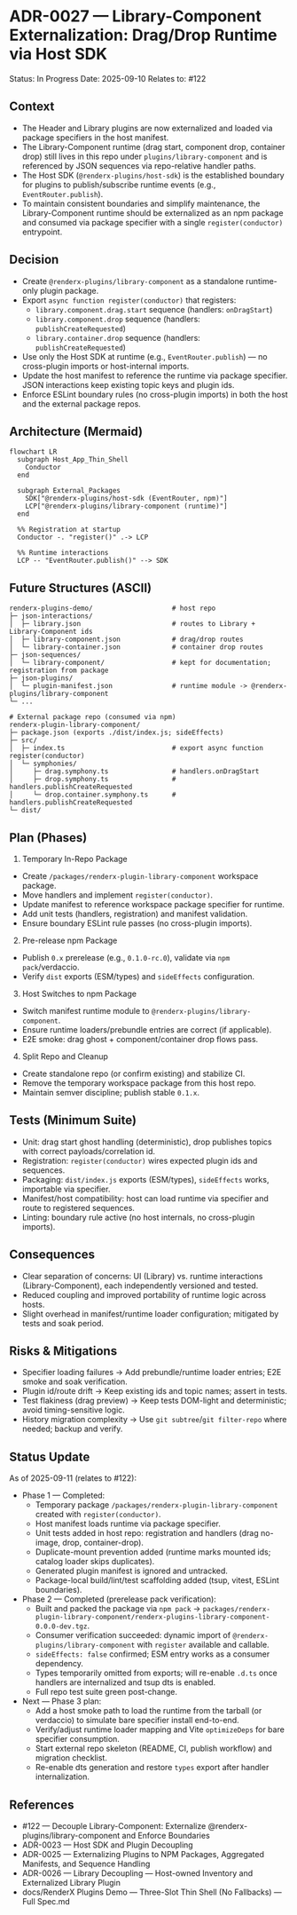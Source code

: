 # ADR-0027 — Library-Component Externalization: Drag/Drop Runtime via Host SDK

Status: In Progress
Date: 2025-09-10
Relates to: #122

## Context
- The Header and Library plugins are now externalized and loaded via package specifiers in the host manifest.
- The Library-Component runtime (drag start, component drop, container drop) still lives in this repo under `plugins/library-component` and is referenced by JSON sequences via repo-relative handler paths.
- The Host SDK (`@renderx-plugins/host-sdk`) is the established boundary for plugins to publish/subscribe runtime events (e.g., `EventRouter.publish`).
- To maintain consistent boundaries and simplify maintenance, the Library-Component runtime should be externalized as an npm package and consumed via package specifier with a single `register(conductor)` entrypoint.

## Decision
- Create `@renderx-plugins/library-component` as a standalone runtime-only plugin package.
- Export `async function register(conductor)` that registers:
  - `library.component.drag.start` sequence (handlers: `onDragStart`)
  - `library.component.drop` sequence (handlers: `publishCreateRequested`)
  - `library.container.drop` sequence (handlers: `publishCreateRequested`)
- Use only the Host SDK at runtime (e.g., `EventRouter.publish`) — no cross-plugin imports or host-internal imports.
- Update the host manifest to reference the runtime via package specifier. JSON interactions keep existing topic keys and plugin ids.
- Enforce ESLint boundary rules (no cross-plugin imports) in both the host and the external package repos.

## Architecture (Mermaid)
```mermaid
flowchart LR
  subgraph Host_App_Thin_Shell
    Conductor
  end

  subgraph External_Packages
    SDK["@renderx-plugins/host-sdk (EventRouter, npm)"]
    LCP["@renderx-plugins/library-component (runtime)"]
  end

  %% Registration at startup
  Conductor -. "register()" .-> LCP

  %% Runtime interactions
  LCP -- "EventRouter.publish()" --> SDK
```

## Future Structures (ASCII)
```
renderx-plugins-demo/                    # host repo
├─ json-interactions/
│  ├─ library.json                       # routes to Library + Library-Component ids
│  ├─ library-component.json             # drag/drop routes
│  └─ library-container.json             # container drop routes
├─ json-sequences/
│  └─ library-component/                 # kept for documentation; registration from package
├─ json-plugins/
│  └─ plugin-manifest.json               # runtime module -> @renderx-plugins/library-component
└─ ...

# External package repo (consumed via npm)
renderx-plugin-library-component/
├─ package.json (exports ./dist/index.js; sideEffects)
├─ src/
│  ├─ index.ts                           # export async function register(conductor)
│  └─ symphonies/
│     ├─ drag.symphony.ts                # handlers.onDragStart
│     ├─ drop.symphony.ts                # handlers.publishCreateRequested
│     └─ drop.container.symphony.ts      # handlers.publishCreateRequested
└─ dist/
```

## Plan (Phases)
1) Temporary In-Repo Package
- Create `/packages/renderx-plugin-library-component` workspace package.
- Move handlers and implement `register(conductor)`.
- Update manifest to reference workspace package specifier for runtime.
- Add unit tests (handlers, registration) and manifest validation.
- Ensure boundary ESLint rule passes (no cross-plugin imports).

2) Pre-release npm Package
- Publish `0.x` prerelease (e.g., `0.1.0-rc.0`), validate via `npm pack`/verdaccio.
- Verify `dist` exports (ESM/types) and `sideEffects` configuration.

3) Host Switches to npm Package
- Switch manifest runtime module to `@renderx-plugins/library-component`.
- Ensure runtime loaders/prebundle entries are correct (if applicable).
- E2E smoke: drag ghost + component/container drop flows pass.

4) Split Repo and Cleanup
- Create standalone repo (or confirm existing) and stabilize CI.
- Remove the temporary workspace package from this host repo.
- Maintain semver discipline; publish stable `0.1.x`.

## Tests (Minimum Suite)
- Unit: drag start ghost handling (deterministic), drop publishes topics with correct payloads/correlation id.
- Registration: `register(conductor)` wires expected plugin ids and sequences.
- Packaging: `dist/index.js` exports (ESM/types), `sideEffects` works, importable via specifier.
- Manifest/host compatibility: host can load runtime via specifier and route to registered sequences.
- Linting: boundary rule active (no host internals, no cross-plugin imports).

## Consequences
- Clear separation of concerns: UI (Library) vs. runtime interactions (Library-Component), each independently versioned and tested.
- Reduced coupling and improved portability of runtime logic across hosts.
- Slight overhead in manifest/runtime loader configuration; mitigated by tests and soak period.

## Risks & Mitigations
- Specifier loading failures → Add prebundle/runtime loader entries; E2E smoke and soak verification.
- Plugin id/route drift → Keep existing ids and topic names; assert in tests.
- Test flakiness (drag preview) → Keep tests DOM-light and deterministic; avoid timing-sensitive logic.
- History migration complexity → Use `git subtree`/`git filter-repo` where needed; backup and verify.


## Status Update
As of 2025-09-11 (relates to #122):
- Phase 1 — Completed:
  - Temporary package `/packages/renderx-plugin-library-component` created with `register(conductor)`.
  - Host manifest loads runtime via package specifier.
  - Unit tests added in host repo: registration and handlers (drag no-image, drop, container-drop).
  - Duplicate-mount prevention added (runtime marks mounted ids; catalog loader skips duplicates).
  - Generated plugin manifest is ignored and untracked.
  - Package-local build/lint/test scaffolding added (tsup, vitest, ESLint boundaries).
- Phase 2 — Completed (prerelease pack verification):
  - Built and packed the package via `npm pack` → `packages/renderx-plugin-library-component/renderx-plugins-library-component-0.0.0-dev.tgz`.
  - Consumer verification succeeded: dynamic import of `@renderx-plugins/library-component` with `register` available and callable.
  - `sideEffects: false` confirmed; ESM entry works as a consumer dependency.
  - Types temporarily omitted from exports; will re-enable `.d.ts` once handlers are internalized and tsup dts is enabled.
  - Full repo test suite green post-change.
- Next — Phase 3 plan:
  - Add a host smoke path to load the runtime from the tarball (or verdaccio) to simulate bare specifier install end-to-end.
  - Verify/adjust runtime loader mapping and Vite `optimizeDeps` for bare specifier consumption.
  - Start external repo skeleton (README, CI, publish workflow) and migration checklist.
  - Re-enable dts generation and restore `types` export after handler internalization.

## References
- #122 — Decouple Library-Component: Externalize @renderx-plugins/library-component and Enforce Boundaries
- ADR-0023 — Host SDK and Plugin Decoupling
- ADR-0025 — Externalizing Plugins to NPM Packages, Aggregated Manifests, and Sequence Handling
- ADR-0026 — Library Decoupling — Host-owned Inventory and Externalized Library Plugin
- docs/RenderX Plugins Demo — Three-Slot Thin Shell (No Fallbacks) — Full Spec.md
